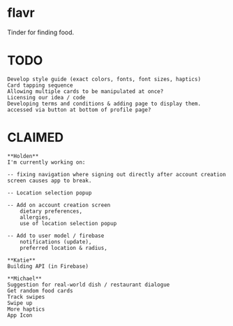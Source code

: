 # flavr

Tinder for finding food.

# TODO
    Develop style guide (exact colors, fonts, font sizes, haptics)
    Card tapping sequence
    Allowing multiple cards to be manipulated at once?
    Licensing our idea / code
    Developing terms and conditions & adding page to display them. accessed via button at bottom of profile page?

# CLAIMED
    **Holden**
    I'm currently working on:

    -- fixing navigation where signing out directly after account creation screen causes app to break.

    -- Location selection popup

    -- Add on account creation screen
        dietary preferences,
        allergies,
        use of location selection popup

    -- Add to user model / firebase
        notifications (update),
        preferred location & radius,

    **Katie**
    Building API (in Firebase)

    **Michael**
    Suggestion for real-world dish / restaurant dialogue
    Get random food cards
    Track swipes
    Swipe up
    More haptics
    App Icon

